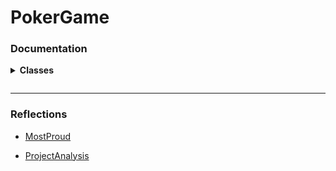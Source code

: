 # PokerGame


<!-- Documentation - Classes Section Start -->

### Documentation

<details>
    <summary>
      <!-- <span style="font-size:1.25em"> -->
        <strong>Classes</strong>
        <p></p>
    </summary>
    
<!-- -->

- [Card](includes/classes/Card/Card.md)

- [CardHandSprite](includes/classes/CardHandSprite/CardHandSprite.md)

- [CardSprite](includes/classes/CardSprite/CardSprite.md)

- [DeckSprite](includes/classes/DeckSprite/DeckSprite.md)

- [GameText](includes/classes/GameText/GameText.md)

- [PokerGameBaseConstants](includes/classes/PokerGameBaseConstants/PokerGameBaseConstants.md)

- [Pot](includes/classes/Pot/Pot.md)
    
</details>

---

<!-- Reflection Documents -->
### Reflections

- [MostProud](includes/reflections/MostProud.md)

- [ProjectAnalysis](includes/reflections/ProjectAnalysis.md)